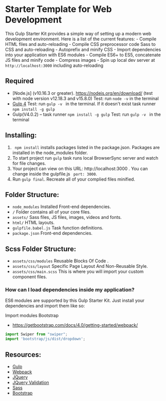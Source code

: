 # Starter Template for Web Development
This Gulp Starter Kit provides a simple way of setting up a modern web development environment.
Here is a list of the current features:
	- Compile HTML files and auto-reloading
	- Compile CSS preprocessor code Sass to CSS and auto-reloading
	- Autoprefix and minify CSS
	- Import dependencies into your application with ES6 modules
	- Compile ES6+ to ES5, concatenate JS files and minify code
	- Compress images
	- Spin up local dev server at `http://localhost:3000` including auto-reloading

## Required
- [Node.js] (v10.16.3 or greater). https://nodejs.org/en/download/  (test with node version v12.18.3 and v15.8.0)
	Test: run ` node -v ` in the terminal
- [Gulp 4](https://gulpjs.com/)
	Test: run `gulp -v ` in the terminal. If it doesn't exist task runner `npm install -g gulp`
-	Gulp(V4.0.2) – task runner `npm install -g gulp`
	Test: run `gulp -v ` in the terminal

## Installing:
1.	` npm install`  installs packages listed in the package.json. Packages are installed in the node_modules folder. 
2.	To start project run ` gulp ` task runs local BrowserSync server and watch for file changes. 
3.	Your project can view on this URL: http://localhost:3000 . You can change inside the gulpfile.js ` port: 3000`.
4.	Run `gulp final`. Recreate all of your complied files minified.

## Folder Structure:
- `node_modules` Installed Front-end dependencies.
- `/` Folder contains all of your core files. 
- `assets/` Sass files, JS files, images, videos and fonts.
- `html/` HTML layouts.
- `gulpfile.babel.js` Task function definitions.
- `package.json` Front-end dependencies.

## Scss Folder Structure:
- `assets/css/modules` Reusable Blocks Of Code .
- `assets/css/layout` Specific Page Layout And Non-Reusable Style.
- `assets/css/main.scss` This is where you will import your custom component files.

### How can I load dependencies inside my application?
ES6 modules are supported by this Gulp Starter Kit.
Just install your dependencies and import them like so:

Import modules Bootstrap
- https://getbootstrap.com/docs/4.0/getting-started/webpack/

```main.js
import Swiper from "swiper";
import 'bootstrap/js/dist/dropdown';
```


## Resources:
- [Gulp](https://gulpjs.org/getting-started)
- [Webpack](https://webpack.js.org/)
- [JQuery](https://jquery.com/)
- [JQuery Validation](https://jqueryvalidation.org/)
- [Sass](https://sass-lang.com/)
- [Bootstrap](https://getbootstrap.com/)